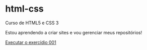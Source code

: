 # html-css
 Curso de HTML5 e CSS 3


Estou aprendendo a criar sites e vou gerenciar meus repositórios!

<a href="https://conkauage.github.io/html-css/exercicios/ex001/index.html"> Executar o exercídio 001 </a>
